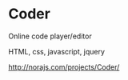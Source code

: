 # Coder
Online code player/editor

HTML, css, javascript, jquery

http://norajs.com/projects/Coder/

